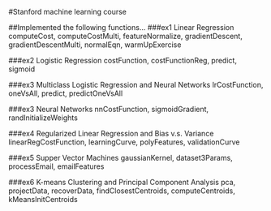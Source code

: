 #Stanford machine learning course

##Implemented the following functions...
###ex1 Linear Regression
computeCost, computeCostMulti, featureNormalize, gradientDescent, gradientDescentMulti, normalEqn, warmUpExercise

###ex2 Logistic Regression
costFunction, costFunctionReg, predict, sigmoid

###ex3 Multiclass Logistic Regression and Neural Networks
lrCostFunction, oneVsAll, predict, predictOneVsAll

###ex3 Neural Networks
nnCostFunction, sigmoidGradient, randInitializeWeights

###ex4 Regularized Linear Regression and Bias v.s. Variance
linearRegCostFunction, learningCurve, polyFeatures, validationCurve

###ex5 Supper Vector Machines
gaussianKernel, dataset3Params, processEmail, emailFeatures 

###ex6 K-means Clustering and Principal Component Analysis
pca, projectData, recoverData, findClosestCentroids, computeCentroids, kMeansInitCentroids

